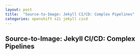 ```yaml
---
layout: post
title:  "Source-to-Image: Jekyll CI/CD: Complex Pipelines"
categories: openshift s2i jekyll cicd
---
```


Source-to-Image: Jekyll CI/CD: Complex Pipelines
------------------------------------------------
